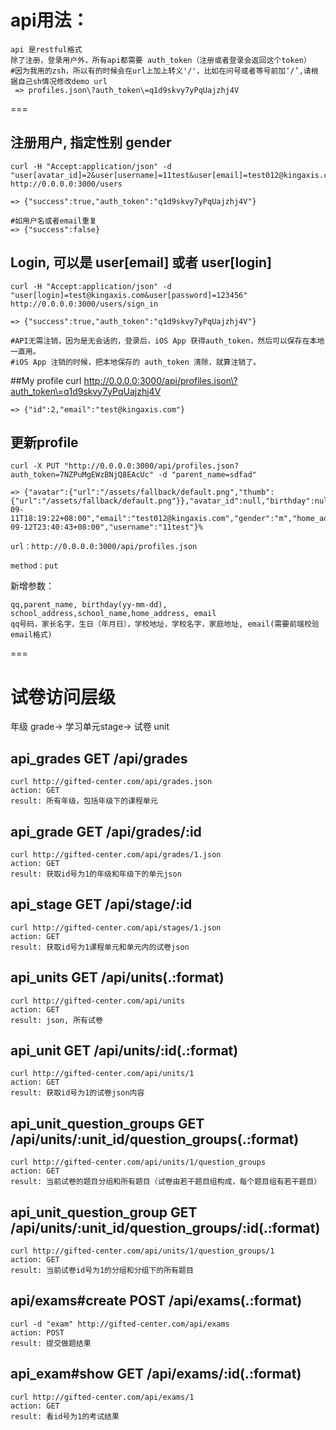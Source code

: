 # api用法：
    api 是restful格式
    除了注册，登录用户外，所有api都需要 auth_token（注册或者登录会返回这个token）
    #因为我用的zsh，所以有的时候会在url上加上转义'/'，比如在问号或者等号前加‘/’,请根据自己sh情况修改demo url
     => profiles.json\?auth_token\=q1d9skvy7yPqUajzhj4V

===

## 注册用户, 指定性别 gender
    curl -H "Accept:application/json" -d "user[avatar_id]=2&user[username]=11test&user[email]=test012@kingaxis.com&user[password]=123456&user[password_confirmation]=123456&user[gender]=m" http://0.0.0.0:3000/users
    
    => {"success":true,"auth_token":"q1d9skvy7yPqUajzhj4V"}
    
    #如用户名或者email重复
    => {"success":false}

## Login, 可以是 user[email] 或者 user[login]
    curl -H "Accept:application/json" -d "user[login]=test@kingaxis.com&user[password]=123456" http://0.0.0.0:3000/users/sign_in

    => {"success":true,"auth_token":"q1d9skvy7yPqUajzhj4V"}

    #API无需注销，因为是无会话的，登录后，iOS App 获得auth_token，然后可以保存在本地一直用。
    #iOS App 注销的时候，把本地保存的 auth_token 清除，就算注销了。

##My profile
    curl http://0.0.0.0:3000/api/profiles.json\?auth_token\=q1d9skvy7yPqUajzhj4V
    
    => {"id":2,"email":"test@kingaxis.com"}

## 更新profile
    curl -X PUT "http://0.0.0.0:3000/api/profiles.json?auth_token=7NZPuMgEWzBNjQ8EAcUc" -d "parent_name=sdfad"

    => {"avatar":{"url":"/assets/fallback/default.png","thumb":{"url":"/assets/fallback/default.png"}},"avatar_id":null,"birthday":null,"created_at":"2013-09-11T18:19:22+08:00","email":"test012@kingaxis.com","gender":"m","home_address":null,"id":98,"parent_name":"sdfad","qq":"1111","role":null,"school_address":null,"school_name":null,"updated_at":"2013-09-12T23:40:43+08:00","username":"11test"}%    

    url：http://0.0.0.0:3000/api/profiles.json

    method：put

新增参数：

    qq,parent_name, birthday(yy-mm-dd), school_address,school_name,home_address, email
    qq号码，家长名字，生日（年月日），学校地址，学校名字，家庭地址, email(需要前端校验email格式)

===
# 试卷访问层级
年级 grade-> 学习单元stage-> 试卷 unit

## api_grades      GET     /api/grades
    curl http://gifted-center.com/api/grades.json
    action: GET
    result: 所有年级，包括年级下的课程单元

## api_grade      GET     /api/grades/:id
    curl http://gifted-center.com/api/grades/1.json
    action: GET
    result: 获取id号为1的年级和年级下的单元json

## api_stage     GET     /api/stage/:id
    curl http://gifted-center.com/api/stages/1.json
    action: GET
    result: 获取id号为1课程单元和单元内的试卷json

## api_units 	GET    	/api/units(.:format)		
    curl http://gifted-center.com/api/units
    action: GET
    result: json, 所有试卷

## api_unit 	GET    	/api/units/:id(.:format)	
    curl http://gifted-center.com/api/units/1  
    action: GET
    result: 获取id号为1的试卷json内容

## api_unit_question_groups GET /api/units/:unit_id/question_groups(.:format) 
    curl http://gifted-center.com/api/units/1/question_groups
    action: GET
    result: 当前试卷的题目分组和所有题目（试卷由若干题目组构成，每个题目组有若干题目）

## api_unit_question_group GET    /api/units/:unit_id/question_groups/:id(.:format) 
    curl http://gifted-center.com/api/units/1/question_groups/1
    action: GET
    result: 当前试卷id号为1的分组和分组下的所有题目

## api/exams#create POST   /api/exams(.:format)   
    curl -d "exam" http://gifted-center.com/api/exams
    action: POST
    result: 提交做题结果                                                                                             
## api_exam#show GET    /api/exams/:id(.:format)
    curl http://gifted-center.com/api/exams/1
    action: GET
    result: 看id号为1的考试结果           
                                                                                            


